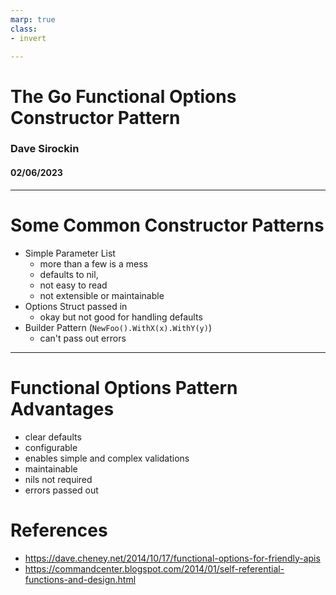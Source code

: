 ```yaml
---
marp: true
class:
- invert

---
```


# The Go Functional Options Constructor Pattern

### Dave Sirockin
#### 02/06/2023
---

# Some Common Constructor Patterns

- Simple Parameter List 
  - more than a few is a mess
  - defaults to nil, 
  - not easy to read
  - not extensible or maintainable
- Options Struct passed in 
  - okay but not good for handling defaults
- Builder Pattern (`NewFoo().WithX(x).WithY(y)`) 
  - can't pass out errors

---

# Functional Options Pattern Advantages

- clear defaults
- configurable
- enables simple and complex validations
- maintainable
- nils not required
- errors passed out

# References

- https://dave.cheney.net/2014/10/17/functional-options-for-friendly-apis
- https://commandcenter.blogspot.com/2014/01/self-referential-functions-and-design.html
